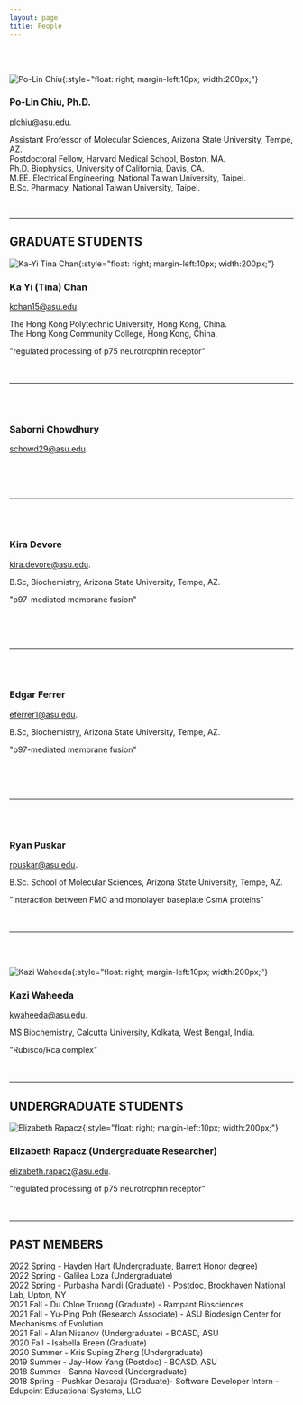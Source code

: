 ```yaml
---
layout: page
title: People
---
```


<br><br>

![Po-Lin Chiu](images/square-plc.png){:style="float: right; margin-left:10px; width:200px;"}

### Po-Lin Chiu, Ph.D.

[plchiu@asu.edu](mailto:plchiu@asu.edu).

Assistant Professor of Molecular Sciences, Arizona State University, Tempe, AZ.<br>
Postdoctoral Fellow, Harvard Medical School, Boston, MA.<br>
Ph.D. Biophysics, University of California, Davis, CA.<br>
M.EE. Electrical Engineering, National Taiwan University, Taipei.<br>
B.Sc. Pharmacy, National Taiwan University, Taipei.<br>

<br>

--------------------------------------------------------------------------------
## GRADUATE STUDENTS

![Ka-Yi Tina Chan](images/tina.jpg){:style="float: right; margin-left:10px; width:200px;"}

### Ka Yi (Tina) Chan

[kchan15@asu.edu](mailto:kchan15@asu.edu).

The Hong Kong Polytechnic University, Hong Kong, China.<br>
The Hong Kong Community College, Hong Kong, China.<br>

"regulated processing of p75 neurotrophin receptor"<br><br><br>

--------------------------------------------------------------------------------

<br><br>

### Saborni Chowdhury

[schowd29@asu.edu](mailto:schowd29@asu.edu).


<br><br><br>

--------------------------------------------------------------------------------

<br><br>

### Kira Devore 

[kira.devore@asu.edu](mailto:kira.devore@asu.edu).

B.Sc, Biochemistry, Arizona State University, Tempe, AZ.<br>

"p97-mediated membrane fusion"

<br><br><br>

--------------------------------------------------------------------------------

<br><br>

### Edgar Ferrer

[eferrer1@asu.edu](mailto:eferrer1@asu.edu).

B.Sc, Biochemistry, Arizona State University, Tempe, AZ. <br>

"p97-mediated membrane fusion"

<br><br><br>

--------------------------------------------------------------------------------

<br><br>

### Ryan Puskar 

[rpuskar@asu.edu](mailto:rpuskar@asu.edu).

B.Sc. School of Molecular Sciences, Arizona State University, Tempe, AZ.<br>

"interaction between FMO and monolayer baseplate CsmA proteins"<br><br><br>

--------------------------------------------------------------------------------

<br><br>

![Kazi Waheeda](images/Kazi.jpg){:style="float: right; margin-left:10px; width:200px;"}

### Kazi Waheeda

[kwaheeda@asu.edu](mailto:kwaheeda@asu.edu).

MS Biochemistry, Calcutta University, Kolkata, West Bengal, India.<br>

"Rubisco/Rca complex"<br><br><br>

--------------------------------------------------------------------------------
## UNDERGRADUATE STUDENTS

![Elizabeth Rapacz](images/Elizabeth.jpg){:style="float: right; margin-left:10px; width:200px;"}

### Elizabeth Rapacz (Undergraduate Researcher)

[elizabeth.rapacz@asu.edu](mailto:elizabeth.rapacz@asu.edu).


"regulated processing of p75 neurotrophin receptor"<br><br><br>

--------------------------------------------------------------------------------

## PAST MEMBERS

2022 Spring - Hayden Hart (Undergraduate, Barrett Honor degree)<br>
2022 Spring - Galilea Loza (Undergraduate)<br>
2022 Spring - Purbasha Nandi (Graduate) - Postdoc, Brookhaven National Lab, Upton, NY<br>
2021 Fall   - Du Chloe Truong (Graduate) - Rampant Biosciences<br>
2021 Fall   - Yu-Ping Poh (Research Associate) - ASU Biodesign Center for Mechanisms of Evolution <br>
2021 Fall   - Alan Nisanov (Undergraduate) - BCASD, ASU<br>
2020 Fall   - Isabella Breen (Graduate)<br>
2020 Summer - Kris Suping Zheng (Undergraduate)<br>
2019 Summer - Jay-How Yang (Postdoc) - BCASD, ASU<br>
2018 Summer - Sanna Naveed (Undergraduate)<br>
2018 Spring - Pushkar Desaraju (Graduate)- Software Developer Intern - Edupoint Educational Systems, LLC<br>

<!--- ![Du Chloe Truong](images/img_1486_sq.png){:style="float: right; margin-left:10px; width:200px;"} -->
